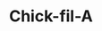 ---
layout: place
title: "Chick-fil-A"
permalink: /illinois/charleston/chick-fil-a.html
stateAbbr: IL
stateName: Illinois
cityName: Charleston
place_id: ChIJGbS3YFodc4gRL9C8Bo7iHXk
photos:
  - name: >-
      places/ChIJGbS3YFodc4gRL9C8Bo7iHXk/photos/AeeoHcLC752kHVV1scKRqCWDZV4bOFjq6Gca5wH8V2mCtWAKYfFW9vNafXMLGo30Ld9M0aeSP3kzxC61dM2kSl7kaFBSD6S60HjroAAl2lmDb72bZkqSqrueD7KKnfC9VoZBu3lFOipZ10qxtmbKQzWQvXRctkxZIL6cPtakpokUcCAuMPpbQfY417XpNYGdsmaYo_GbVOF1p40qhBdUrqYAFxuWsDF_ctKsj_q9OPK76TK_D4FFfrPzuGSgjVlsESP7qLYYmpmdkz6ku9MI1IyZR-4ipfe_CD-8nBITI-R16MAUDQ
    widthPx: 800
    heightPx: 800
    authorAttributions:
      - displayName: Chick-fil-A
        uri: https://maps.google.com/maps/contrib/100034396544053211965
        photoUri: >-
          https://lh3.googleusercontent.com/a-/ALV-UjWHhppsw9QR1Gvf7t2dpxQCZj8SeHMBQf-foWbSelLrBzplubQ=s100-p-k-no-mo
    flagContentUri: >-
      https://www.google.com/local/imagery/report/?cb_client=maps_api_places.places_api&image_key=!1e10!2sAF1QipMk00VAXWCrvzziP7M0yJ1r-F2OiSGkWs09vcTx&hl=en-US
    googleMapsUri: >-
      https://www.google.com/maps/place//data=!3m4!1e2!3m2!1sAF1QipMk00VAXWCrvzziP7M0yJ1r-F2OiSGkWs09vcTx!2e10!4m2!3m1!1s0x88731d5a60b7b419:0x791de28e06bcd02f
  - name: >-
      places/ChIJGbS3YFodc4gRL9C8Bo7iHXk/photos/AeeoHcL2fXMY54zyNkSoLqVfVR3V1gx1ThGV7iIFo4j_cLQirem8lg0eFy1Oq_JCnVDSmVPz_hBHPsqfI3hJ1kymxHKnUhHhPN0ZQ5G2QG_XJazL4vwdggCWdByvIXZsfc_WUM4ok8Rx4c4D9kl4sXwnPBkDzVWXaJcsWZhv_-MnisahBL6NDcycKYdbswG1nLq0X4Qy6VM3wQeCVNRqVanxyZb-iMSjCDCAzIPCSPNN6Wu-4fXxq4cvUeQE9B2o8eeZ2HVh5ptFnSPAMzk1djpeEQZmKr94Gn78djJ-M1DvI8NOEQ
    widthPx: 800
    heightPx: 800
    authorAttributions:
      - displayName: Chick-fil-A
        uri: https://maps.google.com/maps/contrib/100034396544053211965
        photoUri: >-
          https://lh3.googleusercontent.com/a-/ALV-UjWHhppsw9QR1Gvf7t2dpxQCZj8SeHMBQf-foWbSelLrBzplubQ=s100-p-k-no-mo
    flagContentUri: >-
      https://www.google.com/local/imagery/report/?cb_client=maps_api_places.places_api&image_key=!1e10!2sAF1QipOklBVP1--_u9Ub3Ri7O6_AXs6q6SXFz4bm8Sco&hl=en-US
    googleMapsUri: >-
      https://www.google.com/maps/place//data=!3m4!1e2!3m2!1sAF1QipOklBVP1--_u9Ub3Ri7O6_AXs6q6SXFz4bm8Sco!2e10!4m2!3m1!1s0x88731d5a60b7b419:0x791de28e06bcd02f
  - name: >-
      places/ChIJGbS3YFodc4gRL9C8Bo7iHXk/photos/AeeoHcJiTQYSqy4LigevZVRJvT8o9UEnTCu8eeYVOj6qDbLpLkWKESMUFIsmocHRbXQUe67epVCwz1j53R3gA7yYLm2aXlX2XyBq0ADdIYRNF73ofFlAGi-JI80kayWadtZSsSzO92FaP-fhObusyFH-PRYDMGknlrIYF-t74a6iQNO9lQV9Tvp9IvQO3aAWjOZm8a9RUjXJ9cFpFx8YReRRAUFP4HyWZC86x6ge68E8ckAJK7npQK1IIGRiZ9cC2WiI9BZJ9BHpht2B-P7GXsvBykpv76nopAznl_G6Lv2U49kMLw
    widthPx: 800
    heightPx: 800
    authorAttributions:
      - displayName: Chick-fil-A
        uri: https://maps.google.com/maps/contrib/100034396544053211965
        photoUri: >-
          https://lh3.googleusercontent.com/a-/ALV-UjWHhppsw9QR1Gvf7t2dpxQCZj8SeHMBQf-foWbSelLrBzplubQ=s100-p-k-no-mo
    flagContentUri: >-
      https://www.google.com/local/imagery/report/?cb_client=maps_api_places.places_api&image_key=!1e10!2sAF1QipNlEpRQOIDvdt6OtY5YPTT_cpgpS3ju63FBmURo&hl=en-US
    googleMapsUri: >-
      https://www.google.com/maps/place//data=!3m4!1e2!3m2!1sAF1QipNlEpRQOIDvdt6OtY5YPTT_cpgpS3ju63FBmURo!2e10!4m2!3m1!1s0x88731d5a60b7b419:0x791de28e06bcd02f
  - name: >-
      places/ChIJGbS3YFodc4gRL9C8Bo7iHXk/photos/AeeoHcJ0OLfx8jDkEZPh8gfE4A5aMr8tdzrikxkNt6y2nugKcBmCISEa2It8-C3oHyztj8-SpEr0tm3jrZIryXxH0JS896azU5I9eXNK8cipheafzxMdKoJ6RTYli2gu_i-DbOdoF44rSyMZ69FWbGe8wmTWTD4hvTRHAwHrasmWtp_X7DC6cCEky8dioA_5I_aEIo0VqiHDZeGTlInLuc0H37AYrHsos9wEpzsgZpboF09NQuLrc_kQdDfHNtJkd-Hz26vJ2uhvWw3fXA_deG2pPz5nLhmAPRWysVvk3Yo6VVxibg
    widthPx: 800
    heightPx: 800
    authorAttributions:
      - displayName: Chick-fil-A
        uri: https://maps.google.com/maps/contrib/100034396544053211965
        photoUri: >-
          https://lh3.googleusercontent.com/a-/ALV-UjWHhppsw9QR1Gvf7t2dpxQCZj8SeHMBQf-foWbSelLrBzplubQ=s100-p-k-no-mo
    flagContentUri: >-
      https://www.google.com/local/imagery/report/?cb_client=maps_api_places.places_api&image_key=!1e10!2sAF1QipNTlj9B3Gu1kOzZvpWUVc3E_2iG_50wQ80209Uw&hl=en-US
    googleMapsUri: >-
      https://www.google.com/maps/place//data=!3m4!1e2!3m2!1sAF1QipNTlj9B3Gu1kOzZvpWUVc3E_2iG_50wQ80209Uw!2e10!4m2!3m1!1s0x88731d5a60b7b419:0x791de28e06bcd02f
  - name: >-
      places/ChIJGbS3YFodc4gRL9C8Bo7iHXk/photos/AeeoHcJgN0znwp5lZHuGycXECB1Lzykp4iRJTzHDuX9tEQKgycmh2O1esTpXy03JodxqKH1JAd8gxwenC7rba-RG35Yi3IFfzDRQYJAfgXl_ZLz5iA6yHnaofDBWGbHELVRluGfTvsfv5tQtJuMoZCvCAThVgiBCO1iC2mSnrNuMnavrYr-3iKi_eiwtMAvl2-1dThvWmacRz4isXrGqeQ3ZoD9rGO3dtPq0TjMLVYNVCLQnG_q1tW6p9IoEdsVsZtl3JFsbe5qnpcUd5uOPma_L8Mr8I1M8A7TqoZrKULT-SpmwVA
    widthPx: 800
    heightPx: 800
    authorAttributions:
      - displayName: Chick-fil-A
        uri: https://maps.google.com/maps/contrib/100034396544053211965
        photoUri: >-
          https://lh3.googleusercontent.com/a-/ALV-UjWHhppsw9QR1Gvf7t2dpxQCZj8SeHMBQf-foWbSelLrBzplubQ=s100-p-k-no-mo
    flagContentUri: >-
      https://www.google.com/local/imagery/report/?cb_client=maps_api_places.places_api&image_key=!1e10!2sAF1QipMZwcckPbz2bECqvNqsHDZmQ3L_lOD48wOkdNvx&hl=en-US
    googleMapsUri: >-
      https://www.google.com/maps/place//data=!3m4!1e2!3m2!1sAF1QipMZwcckPbz2bECqvNqsHDZmQ3L_lOD48wOkdNvx!2e10!4m2!3m1!1s0x88731d5a60b7b419:0x791de28e06bcd02f
  - name: >-
      places/ChIJGbS3YFodc4gRL9C8Bo7iHXk/photos/AeeoHcIMNUcZIvR8Z33n7oExwlRNkqv_hXpK0v1AeXU8LsXnA786e7TaLlg1fqY1iUoVBbZ2MUljE74HF0jk0fi_Gbqrte9xcOdVoa-Ij96v5Vi8a0xFKbmcOaSnWpFrpatzhmLO4DpQrJdtQT5X0Ao8UL225hNfvu2QANL6gN9istXqXVKRsQLOt0cLFBk3oINFUsNAZhJoyckJg1DgJdCUYvpvMSpIQcNbfLIbibEQHTGBeB2L75PTRwK8Ikcfl5lGBqGH42KPItGQ4zzuc3P0PUXV3LYpYctLnSDrnGV5cddfwA
    widthPx: 800
    heightPx: 800
    authorAttributions:
      - displayName: Chick-fil-A
        uri: https://maps.google.com/maps/contrib/100034396544053211965
        photoUri: >-
          https://lh3.googleusercontent.com/a-/ALV-UjWHhppsw9QR1Gvf7t2dpxQCZj8SeHMBQf-foWbSelLrBzplubQ=s100-p-k-no-mo
    flagContentUri: >-
      https://www.google.com/local/imagery/report/?cb_client=maps_api_places.places_api&image_key=!1e10!2sAF1QipObpZM5fFSg_0QwI6VZ46jyjNAliO2SyvAeMzJ1&hl=en-US
    googleMapsUri: >-
      https://www.google.com/maps/place//data=!3m4!1e2!3m2!1sAF1QipObpZM5fFSg_0QwI6VZ46jyjNAliO2SyvAeMzJ1!2e10!4m2!3m1!1s0x88731d5a60b7b419:0x791de28e06bcd02f
  - name: >-
      places/ChIJGbS3YFodc4gRL9C8Bo7iHXk/photos/AeeoHcJkcZ7HQy4YQ5rYZBYNT0CObAEC-uhG6iJVSJGk1TTjFExUNcPnLPBQPDieos21Idj3AAlE3iY6Y0TmGvw_rvf-1Uj-ZUj_Rcxoj9itaYgdcK8CZssMuUekhYqAekRz_bpXiZmU52B5W2S0n3HB_eDY1M5T39UGOWt3mwfmviJrj9anz45Tf1hT-xAHTjY8wdVvypxu-Lt8cRZUbJxc9omu8iaQ6gB7w1LiupWM4DCczwSM2-cj-u4gbsq1AW49dhW7QDqGoU5MbSbKUHLEvuqBUqFIGoHB0l-dHWTPd6Kj0Q
    widthPx: 800
    heightPx: 800
    authorAttributions:
      - displayName: Chick-fil-A
        uri: https://maps.google.com/maps/contrib/100034396544053211965
        photoUri: >-
          https://lh3.googleusercontent.com/a-/ALV-UjWHhppsw9QR1Gvf7t2dpxQCZj8SeHMBQf-foWbSelLrBzplubQ=s100-p-k-no-mo
    flagContentUri: >-
      https://www.google.com/local/imagery/report/?cb_client=maps_api_places.places_api&image_key=!1e10!2sAF1QipMPTRya6id2CvbsKx2-OWGLgT86ZrWlyLpV8_5C&hl=en-US
    googleMapsUri: >-
      https://www.google.com/maps/place//data=!3m4!1e2!3m2!1sAF1QipMPTRya6id2CvbsKx2-OWGLgT86ZrWlyLpV8_5C!2e10!4m2!3m1!1s0x88731d5a60b7b419:0x791de28e06bcd02f
  - name: >-
      places/ChIJGbS3YFodc4gRL9C8Bo7iHXk/photos/AeeoHcLEFXLcwFqxjJjw5Bx-wP8JrS1CA-x-qky4yGTGI_GT_-f9MXhsWj6omD1rZu1NGEFi9s611x5wOxmqxyJQFydZkqZsUUrqqILw_dJC-HruR0jUsTxOgaydQuzG3XNT39TiX3WA1xbWOtDNU741KtM7VBuU1rkSy5169zg_1iy0zOemmVSzHh_zFKoOB0fbK8a6dWELwX1oXBWazdAc-dNZADMXNR_cAI-G3nlp8MM7yUR0bAUr-Lmh_geSnbFlKWVrbVcVg2rrAikaZkU11SyckzWBCUmqycjobuhGCnwefA
    widthPx: 800
    heightPx: 800
    authorAttributions:
      - displayName: Chick-fil-A
        uri: https://maps.google.com/maps/contrib/100034396544053211965
        photoUri: >-
          https://lh3.googleusercontent.com/a-/ALV-UjWHhppsw9QR1Gvf7t2dpxQCZj8SeHMBQf-foWbSelLrBzplubQ=s100-p-k-no-mo
    flagContentUri: >-
      https://www.google.com/local/imagery/report/?cb_client=maps_api_places.places_api&image_key=!1e10!2sAF1QipMxSdeDSdpsFFVHt62EYFMC_xlZvgUbwWXk_bb1&hl=en-US
    googleMapsUri: >-
      https://www.google.com/maps/place//data=!3m4!1e2!3m2!1sAF1QipMxSdeDSdpsFFVHt62EYFMC_xlZvgUbwWXk_bb1!2e10!4m2!3m1!1s0x88731d5a60b7b419:0x791de28e06bcd02f
  - name: >-
      places/ChIJGbS3YFodc4gRL9C8Bo7iHXk/photos/AeeoHcIEnr9ZQYUPIpHjfTZInqO-EOBbimTlvNfL8MQSymBCIz-e0MsodrLEqiMn-EVKHHaCx6PiTfGMrPpqdQHQZ0OuNBOyF_2IljeqHaHS5HklhkLwiX1-3bX06u2l_60ZYY1RInGyqNddUgpAqMwkmFpUY594bnzL4cMAXp9EQ58y-y-3g31HPIPthNCf748fQZGqH81lLWbyqdWy3EiWZPDJUrWVMESkM1egOG-vxuZocuxzSFDnYSZsflBbDrfZpqpGe_4qFhJZuvHHBHMxy4mDdsbSnWFONvcW7MYwxm-c3AKBaOTW6ybdui87dg8XAGlge3-3M7aaDQBcLxg8Ds2_lmYtH7fFnPs3tf-tWho6LTwIb5p3VIaFg6CyBepMuSOB9NzpejOBX36CAMjnFMYYQeh2uD4OLA5Brn6OKjHJyw
    widthPx: 3000
    heightPx: 4000
    authorAttributions:
      - displayName: Gannon Dow
        uri: https://maps.google.com/maps/contrib/117117993056883285030
        photoUri: >-
          https://lh3.googleusercontent.com/a-/ALV-UjXjqHUnFowDTnSDPg4-oEs_xDPMzxl6zs1yiVt5pezcX-02uLfMkA=s100-p-k-no-mo
    flagContentUri: >-
      https://www.google.com/local/imagery/report/?cb_client=maps_api_places.places_api&image_key=!1e10!2sCIHM0ogKEICAgIDHvN7IfA&hl=en-US
    googleMapsUri: >-
      https://www.google.com/maps/place//data=!3m4!1e2!3m2!1sCIHM0ogKEICAgIDHvN7IfA!2e10!4m2!3m1!1s0x88731d5a60b7b419:0x791de28e06bcd02f
  - name: >-
      places/ChIJGbS3YFodc4gRL9C8Bo7iHXk/photos/AeeoHcLHSP9eXqSRS9Opzfl-izhRkhHSNfpGXOQUtYHtA81ZXjTP_8EJ4VPCBa-kZZFm22oloL7cQt_lylSLF1rbi78pifQpt5goFyxZOugBwYZhID63lihybaHc-784DpJvxAuX1ZvqJt26sOZO9RfK9YMUp-kHZyA3a4K7mvZk65zzoRTKO2WxfQqrEyA6pX0EQJTdBkY06PSccId-4ZdAdpPKk-7KYR9pcnegvl2qY4UPoMlvuY9Fve31fdl4_3mY7haq-TSclp4sX9-wWWk41Zc1K3VXjMDkzRBpPM2dRLflEm2cIrzASFzHsCqjohWww1hd20w27lLMycxY-MEKi6BTwYhoS0575gfFa3vK20gNsEX9tWHxBMpBsrO0h8iBrLNh6nQv9xQtR211JA1wIwte46sbJWKlw9bf7_yMEpncQjY
    widthPx: 4032
    heightPx: 3024
    authorAttributions:
      - displayName: Dave Ballinger (Cliff Clifford)
        uri: https://maps.google.com/maps/contrib/106456755772053802961
        photoUri: >-
          https://lh3.googleusercontent.com/a-/ALV-UjVd-yQfWAZ9iXfvJzW53iMPOT9Za13_6lgHM4DkGyixmTWUrex4_w=s100-p-k-no-mo
    flagContentUri: >-
      https://www.google.com/local/imagery/report/?cb_client=maps_api_places.places_api&image_key=!1e10!2sCIHM0ogKEICAgID4iJqk7wE&hl=en-US
    googleMapsUri: >-
      https://www.google.com/maps/place//data=!3m4!1e2!3m2!1sCIHM0ogKEICAgID4iJqk7wE!2e10!4m2!3m1!1s0x88731d5a60b7b419:0x791de28e06bcd02f
address: Office of Univ. Housing/Dining, 600 Lincoln Ave, Charleston, IL 61920, USA
street: Office of Univ. Housing/Dining, 600 Lincoln Ave
city: Charleston
state: IL
zip: '61920'
country: USA
neighborhood: null
latitude: '39.481685'
longitude: '-88.175485'
accessibility_options:
  wheelchairAccessibleParking: true
  wheelchairAccessibleEntrance: true
  wheelchairAccessibleRestroom: true
business_status: OPERATIONAL
name: Chick-fil-A
google_maps_links:
  directionsUri: >-
    https://www.google.com/maps/dir//''/data=!4m7!4m6!1m1!4e2!1m2!1m1!1s0x88731d5a60b7b419:0x791de28e06bcd02f!3e0
  placeUri: https://maps.google.com/?cid=8727380752540160047
  writeAReviewUri: >-
    https://www.google.com/maps/place//data=!4m3!3m2!1s0x88731d5a60b7b419:0x791de28e06bcd02f!12e1
  reviewsUri: >-
    https://www.google.com/maps/place//data=!4m4!3m3!1s0x88731d5a60b7b419:0x791de28e06bcd02f!9m1!1b1
  photosUri: >-
    https://www.google.com/maps/place//data=!4m3!3m2!1s0x88731d5a60b7b419:0x791de28e06bcd02f!10e5
primary_type: Fast Food Restaurant
opening_hours:
  regular: null
  current: null
secondary_opening_hours:
  regular:
    weekdayDescriptions: null
    type: null
  current:
    weekdayDescriptions: null
    type: null
phone: (217) 581-8156
price_level: PRICE_LEVEL_INEXPENSIVE
price_range: null
rating: '4.2'
rating_count: 131
website: >-
  https://www.chick-fil-a.com/locations/il/eastern-illinois-university?utm_source=yext&utm_medium=link
description: >-
  Fast-food chain serving chicken sandwiches & nuggets along with salads &
  sides.
reviews:
  - name: >-
      places/ChIJGbS3YFodc4gRL9C8Bo7iHXk/reviews/ChdDSUhNMG9nS0VJQ0FnSURIdkk2RHl3RRAB
    relativePublishTimeDescription: 7 months ago
    rating: 1
    text:
      text: >-
        The new mac and cheese was nasty and had a burnt cheese on it. The
        chicken strips were supper small. Compare my strips to the ones they
        advertise. They forgot a sauce i ordered. The guy calling out orders was
        too quiet, so nobody knew when it was ready. Also, I had a 40-minute
        wait last time I ordered. Disappointed.
      languageCode: en
    originalText:
      text: >-
        The new mac and cheese was nasty and had a burnt cheese on it. The
        chicken strips were supper small. Compare my strips to the ones they
        advertise. They forgot a sauce i ordered. The guy calling out orders was
        too quiet, so nobody knew when it was ready. Also, I had a 40-minute
        wait last time I ordered. Disappointed.
      languageCode: en
    authorAttribution:
      displayName: Gannon Dow
      uri: https://www.google.com/maps/contrib/117117993056883285030/reviews
      photoUri: >-
        https://lh3.googleusercontent.com/a-/ALV-UjXjqHUnFowDTnSDPg4-oEs_xDPMzxl6zs1yiVt5pezcX-02uLfMkA=s128-c0x00000000-cc-rp-mo
    publishTime: '2024-09-13T17:23:44.033968Z'
    flagContentUri: >-
      https://www.google.com/local/review/rap/report?postId=ChdDSUhNMG9nS0VJQ0FnSURIdkk2RHl3RRAB&d=17924085&t=1
    googleMapsUri: >-
      https://www.google.com/maps/reviews/data=!4m6!14m5!1m4!2m3!1sChdDSUhNMG9nS0VJQ0FnSURIdkk2RHl3RRAB!2m1!1s0x88731d5a60b7b419:0x791de28e06bcd02f
  - name: >-
      places/ChIJGbS3YFodc4gRL9C8Bo7iHXk/reviews/ChdDSUhNMG9nS0VJQ0FnTURncnBHSjFnRRAB
    relativePublishTimeDescription: a month ago
    rating: 5
    text:
      text: >-
        Upstairs at the university union.  Food was great, consistent with most
        locations.  This location does not offer a party/family pack.
      languageCode: en
    originalText:
      text: >-
        Upstairs at the university union.  Food was great, consistent with most
        locations.  This location does not offer a party/family pack.
      languageCode: en
    authorAttribution:
      displayName: Shelby Thomas
      uri: https://www.google.com/maps/contrib/118446694968346458833/reviews
      photoUri: >-
        https://lh3.googleusercontent.com/a-/ALV-UjWWSlO6WoA4aeV3B7JTdKPFtktAd-TnOMh9H1276-rNjB1fPgg3=s128-c0x00000000-cc-rp-mo-ba4
    publishTime: '2025-02-24T20:52:49.589222Z'
    flagContentUri: >-
      https://www.google.com/local/review/rap/report?postId=ChdDSUhNMG9nS0VJQ0FnTURncnBHSjFnRRAB&d=17924085&t=1
    googleMapsUri: >-
      https://www.google.com/maps/reviews/data=!4m6!14m5!1m4!2m3!1sChdDSUhNMG9nS0VJQ0FnTURncnBHSjFnRRAB!2m1!1s0x88731d5a60b7b419:0x791de28e06bcd02f
  - name: >-
      places/ChIJGbS3YFodc4gRL9C8Bo7iHXk/reviews/ChdDSUhNMG9nS0VJQ0FnTURnam9mM213RRAB
    relativePublishTimeDescription: a month ago
    rating: 5
    text:
      text: >-
        Wished they offered a family/party pack like some locations. Food was
        great, consistent w most locations.
      languageCode: en
    originalText:
      text: >-
        Wished they offered a family/party pack like some locations. Food was
        great, consistent w most locations.
      languageCode: en
    authorAttribution:
      displayName: Shelby
      uri: https://www.google.com/maps/contrib/114679759327260562678/reviews
      photoUri: >-
        https://lh3.googleusercontent.com/a/ACg8ocKoS-MX4FohRBsU9ZyqTuFTMZXMY5yLW8Iqec1Dnqcp69JU7Q=s128-c0x00000000-cc-rp-mo
    publishTime: '2025-02-24T18:34:14.702940Z'
    flagContentUri: >-
      https://www.google.com/local/review/rap/report?postId=ChdDSUhNMG9nS0VJQ0FnTURnam9mM213RRAB&d=17924085&t=1
    googleMapsUri: >-
      https://www.google.com/maps/reviews/data=!4m6!14m5!1m4!2m3!1sChdDSUhNMG9nS0VJQ0FnTURnam9mM213RRAB!2m1!1s0x88731d5a60b7b419:0x791de28e06bcd02f
  - name: >-
      places/ChIJGbS3YFodc4gRL9C8Bo7iHXk/reviews/ChZDSUhNMG9nS0VJQ0FnSURYNXR5amVnEAE
    relativePublishTimeDescription: 5 months ago
    rating: 5
    text:
      text: >-
        Wow just wow service was great they we friendly, fast ,and on top of it
        . The lines were long but i was in and out in 15 mins . The food was
        great   you can see how well the owners trained there Employee best
        Customer Service i have had around mattoon in a long while .
      languageCode: en
    originalText:
      text: >-
        Wow just wow service was great they we friendly, fast ,and on top of it
        . The lines were long but i was in and out in 15 mins . The food was
        great   you can see how well the owners trained there Employee best
        Customer Service i have had around mattoon in a long while .
      languageCode: en
    authorAttribution:
      displayName: april adams
      uri: https://www.google.com/maps/contrib/106990462608359879656/reviews
      photoUri: >-
        https://lh3.googleusercontent.com/a-/ALV-UjWeQOmrAKSth9wVsXzJnypOzRPIo_5T5JB59PwF2SBR1n81VVA=s128-c0x00000000-cc-rp-mo
    publishTime: '2024-10-26T20:55:19.623171Z'
    flagContentUri: >-
      https://www.google.com/local/review/rap/report?postId=ChZDSUhNMG9nS0VJQ0FnSURYNXR5amVnEAE&d=17924085&t=1
    googleMapsUri: >-
      https://www.google.com/maps/reviews/data=!4m6!14m5!1m4!2m3!1sChZDSUhNMG9nS0VJQ0FnSURYNXR5amVnEAE!2m1!1s0x88731d5a60b7b419:0x791de28e06bcd02f
  - name: >-
      places/ChIJGbS3YFodc4gRL9C8Bo7iHXk/reviews/ChdDSUhNMG9nS0VJQ0FnSUROODUzVHpBRRAB
    relativePublishTimeDescription: a year ago
    rating: 4
    text:
      text: >-
        Excellent food. My first time having Chick-fil-A and I was not
        disappointed. Very good food, but being in a university, it was a bit
        crowded in line. Also a bit pricey, but what isn't nowadays? The dining
        area was very nice with no distractions as everyone else were students
        doing their own thing. The drink station has a very unique Mt Dew -
        which i am always interested in - but they were out of it on this
        particular day.
      languageCode: en
    originalText:
      text: >-
        Excellent food. My first time having Chick-fil-A and I was not
        disappointed. Very good food, but being in a university, it was a bit
        crowded in line. Also a bit pricey, but what isn't nowadays? The dining
        area was very nice with no distractions as everyone else were students
        doing their own thing. The drink station has a very unique Mt Dew -
        which i am always interested in - but they were out of it on this
        particular day.
      languageCode: en
    authorAttribution:
      displayName: Derek Daniels
      uri: https://www.google.com/maps/contrib/102577200478860772660/reviews
      photoUri: >-
        https://lh3.googleusercontent.com/a-/ALV-UjX7Z8i7dEmhgetamjXIreF8EqlbSvGUBgSJCW-zKmneSwC37Ba6DA=s128-c0x00000000-cc-rp-mo-ba4
    publishTime: '2024-01-25T23:30:55.412953Z'
    flagContentUri: >-
      https://www.google.com/local/review/rap/report?postId=ChdDSUhNMG9nS0VJQ0FnSUROODUzVHpBRRAB&d=17924085&t=1
    googleMapsUri: >-
      https://www.google.com/maps/reviews/data=!4m6!14m5!1m4!2m3!1sChdDSUhNMG9nS0VJQ0FnSUROODUzVHpBRRAB!2m1!1s0x88731d5a60b7b419:0x791de28e06bcd02f
parking_options:
  freeParkingLot: true
  freeStreetParking: true
  valetParking: false
payment_options:
  acceptsCreditCards: true
  acceptsDebitCards: true
  acceptsCashOnly: false
allow_dogs: null
curbside_pickup: false
delivery: true
dine_in: false
good_for_children: true
good_for_groups: true
good_for_sports: null
live_music: null
menu_for_children: true
outdoor_seating: false
reservable: null
restroom: true
serves_beer: false
serves_breakfast: true
serves_brunch: null
serves_cocktails: null
serves_coffee: true
serves_dinner: true
serves_dessert: true
serves_lunch: true
serves_vegetarian_food: null
serves_wine: false
takeout: false

---